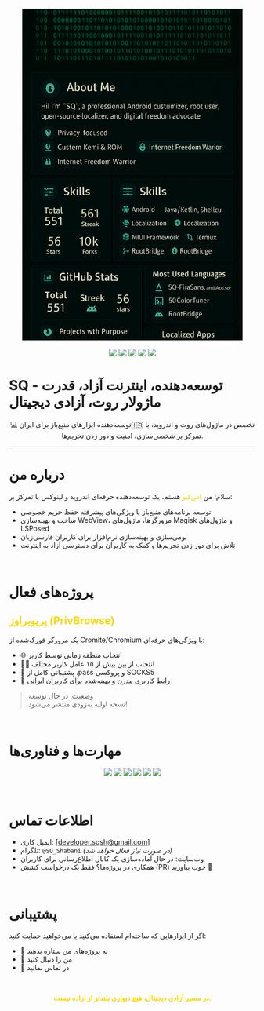 <p align="center">
  <img src="images/banner.png" alt="Profile Banner" width="450"/>
</p>

<p align="center">
  <img src="https://img.shields.io/badge/Shell%2FBash-40%25-brightgreen?style=flat-square"/>
  <img src="https://img.shields.io/badge/Kotlin%2FJava-25%25-blue?style=flat-square"/>
  <img src="https://img.shields.io/badge/C%2FC%2B%2B%20(Kernel)-15%25-red?style=flat-square"/>
  <img src="https://img.shields.io/badge/HTML%2FCSS%2FJS-10%25-yellow?style=flat-square"/>
  <img src="https://img.shields.io/badge/Other-5%25-gray?style=flat-square"/>
</p>

# SQ -    توسعه‌دهنده، اینترنت آزاد، قدرت ماژولار روت، آزادی دیجیتال  
<p align="center">
  💻 توسعه‌دهنده ابزارهای منبع‌باز برای ایران🇮🇷 تخصص در ماژول‌های روت و اندروید، با تمرکز بر شخصی‌سازی، امنیت و دور زدن تحریم‌ها.
</p>

---

# درباره من
سلام! من <span style="color: #FFD700">اس‌کیو</span> هستم، یک توسعه‌دهنده حرفه‌ای اندروید و لینوکس با تمرکز بر:
- توسعه برنامه‌های منبع‌باز با ویژگی‌های پیشرفته حفظ حریم خصوصی
- ساخت و بهینه‌سازی WebView، مرورگرها، ماژول‌های Magisk و ماژول‌های LSPosed
- بومی‌سازی و بهینه‌سازی نرم‌افزار برای کاربران فارسی‌زبان
- تلاش برای دور زدن تحریم‌ها و کمک به کاربران برای دسترسی آزاد به اینترنت

<br>

# پروژه‌های فعال
## <span style="color: #FFD700">پریوبراوز (PrivBrowse)</span>
یک مرورگر فورک‌شده از Cromite/Chromium با ویژگی‌های حرفه‌ای:
- 🌐 انتخاب منطقه زمانی توسط کاربر
- 🕵️‍♂️ انتخاب از بین بیش از ۱۵ عامل کاربر مختلف
- 🔐 پشتیبانی کامل از .pass و پروکسی SOCKS5
- 🎨 رابط کاربری مدرن و بهینه‌شده برای کاربران ایرانی
> وضعیت: در حال توسعه  
> نسخه اولیه به‌زودی منتشر می‌شود!

<br>

# مهارت‌ها و فناوری‌ها
<p align="center">
  <img src="https://img.shields.io/badge/Android-3DDC84?style=for-the-badge&logo=android&logoColor=white"/>
  <img src="https://img.shields.io/badge/Magisk-00AF9C?style=for-the-badge&logo=android&logoColor=white"/>
  <img src="https://img.shields.io/badge/LSPosed-1E90FF?style=for-the-badge"/>
  <img src="https://img.shields.io/badge/Chromium-4285F4?style=for-the-badge&logo=Google-Chrome&logoColor=white"/>
  <img src="https://img.shields.io/badge/Linux-FCC624?style=for-the-badge&logo=linux&logoColor=black"/>
  <img src="https://img.shields.io/badge/GitHub-181717?style=for-the-badge&logo=github&logoColor=white"/>
</p>

<br>

# اطلاعات تماس
- ایمیل کاری: [developer.sqsh@gmail.com]
- تلگرام: `@SQ_Shabani` *(در صورت نیاز فعال خواهد شد)*
- وب‌سایت: در حال آماده‌سازی یک کانال اطلاع‌رسانی برای کاربران
- همکاری در پروژه‌ها؟ فقط یک درخواست کشش (PR) خوب بیاورید 💪

<br>

# پشتیبانی
اگر از ابزارهایی که ساخته‌ام استفاده می‌کنید یا می‌خواهید حمایت کنید:
- 🌟 به پروژه‌های من ستاره بدهید
- 🔔 من را دنبال کنید
- 💬 در تماس بمانید

<br>

<p align="center"><b><span style="color: #FFD700">در مسیر آزادی دیجیتال، هیچ دیواری بلندتر از اراده نیست.</span></b></p>
